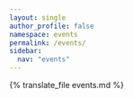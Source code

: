 ```yaml
---
layout: single
author_profile: false
namespace: events
permalink: /events/
sidebar:
  nav: "events"
---
```


{% translate_file events.md %}
